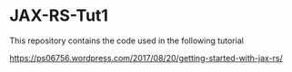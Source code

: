 # JAX-RS-Tut1
This repository contains the code used in the following tutorial

https://ps06756.wordpress.com/2017/08/20/getting-started-with-jax-rs/

